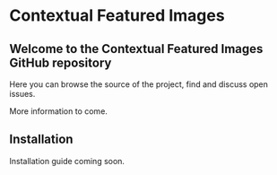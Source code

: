 # Contextual Featured Images

## Welcome to the Contextual Featured Images GitHub repository

Here you can browse the source of the project, find and discuss open issues.

More information to come.

## Installation

Installation guide coming soon.